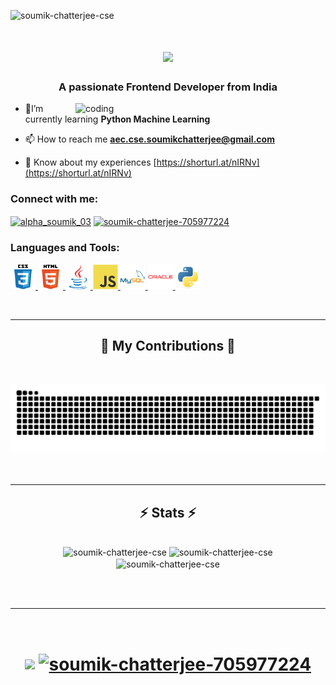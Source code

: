 <p align="left"> <img src="https://komarev.com/ghpvc/?username=soumik-chatterjee-cse&label=Visitor's%20Count&color=0e75b6&style=flat" alt="soumik-chatterjee-cse" /> </p>
<h1 align="center">
    <img src="https://readme-typing-svg.herokuapp.com/?font=Righteous&size=35&center=true&vCenter=true&width=500&height=70&duration=4000&lines=Hi+There!+👋🏼;+I'm+Soumik+Chatterjee!;" />
</h1>
<h3 align="center">A passionate Frontend Developer from India</h3>
<img align="right" alt="coding" width="400" src="https://user-images.githubusercontent.com/55389276/140866485-8fb1c876-9a8f-4d6a-98dc-08c4981eaf70.gif">


- 🌱I’m currently learning **Python Machine Learning**

- 📫 How to reach me **aec.cse.soumikchatterjee@gmail.com**

- 📄 Know about my experiences [https://shorturl.at/nIRNv](https://shorturl.at/nIRNv)

<h3 align="left">Connect with me:</h3>
<p align="left">
<a href="https://twitter.com/alpha_soumik_03" target="blank"><img align="center" src="https://raw.githubusercontent.com/rahuldkjain/github-profile-readme-generator/master/src/images/icons/Social/twitter.svg" alt="alpha_soumik_03" height="30" width="40" /></a>
<a href="https://linkedin.com/in/soumik-chatterjee-705977224" target="blank"><img align="center" src="https://raw.githubusercontent.com/rahuldkjain/github-profile-readme-generator/master/src/images/icons/Social/linked-in-alt.svg" alt="soumik-chatterjee-705977224" height="30" width="40" /></a>
</p>

<h3 align="left">Languages and Tools:</h3>
<p align="left"> <a href="https://www.w3schools.com/css/" target="_blank" rel="noreferrer"> <img src="https://raw.githubusercontent.com/devicons/devicon/master/icons/css3/css3-original-wordmark.svg" alt="css3" width="40" height="40"/> </a> <a href="https://www.w3.org/html/" target="_blank" rel="noreferrer"> <img src="https://raw.githubusercontent.com/devicons/devicon/master/icons/html5/html5-original-wordmark.svg" alt="html5" width="40" height="40"/> </a> <a href="https://www.java.com" target="_blank" rel="noreferrer"> <img src="https://raw.githubusercontent.com/devicons/devicon/master/icons/java/java-original.svg" alt="java" width="40" height="40"/> </a> <a href="https://developer.mozilla.org/en-US/docs/Web/JavaScript" target="_blank" rel="noreferrer"> <img src="https://raw.githubusercontent.com/devicons/devicon/master/icons/javascript/javascript-original.svg" alt="javascript" width="40" height="40"/> </a> <a href="https://www.mysql.com/" target="_blank" rel="noreferrer"> <img src="https://raw.githubusercontent.com/devicons/devicon/master/icons/mysql/mysql-original-wordmark.svg" alt="mysql" width="40" height="40"/> </a> <a href="https://www.oracle.com/" target="_blank" rel="noreferrer"> <img src="https://raw.githubusercontent.com/devicons/devicon/master/icons/oracle/oracle-original.svg" alt="oracle" width="40" height="40"/> </a> <a href="https://www.python.org" target="_blank" rel="noreferrer"> <img src="https://raw.githubusercontent.com/devicons/devicon/master/icons/python/python-original.svg" alt="python" width="40" height="40"/> </a> </p>
<br/>
<hr/>

<div align="center">
  <h2>🐍 My Contributions 🐍</h2>
  <br>
  
![snake gif](https://github.com/Soumik-Chatterjee-CSE/Soumik-Chatterjee-CSE/blob/manual-run-output/only-svg/github-contribution-grid-snake-dark.svg)
 <br/><br/><br/>
</div>

<hr/>
<h2 align="center">⚡ Stats ⚡</h2>
<br>
<div align=center>
<img width=390 src="https://github-readme-streak-stats.herokuapp.com/?user=soumik-chatterjee-cse&&theme=react&border_radius=10" alt="soumik-chatterjee-cse" />
<img width=390 src="https://github-readme-stats.vercel.app/api?username=soumik-chatterjee-cse&show_icons=true&locale=en&theme=react&border_radius=10" alt="soumik-chatterjee-cse" />
<br/>
<img width=325 align="center" src="https://github-readme-stats.vercel.app/api/top-langs?username=soumik-chatterjee-cse&show_icons=true&locale=en&layout=compact&theme=react" alt="soumik-chatterjee-cse" />
</div>

<br/><br/>

<hr/>

<br/>
<h1 align="center">
    <img src="https://readme-typing-svg.herokuapp.com/?font=Righteous&size=33&center=true&vCenter=true&width=500&height=70&duration=4000&lines=Thanks+for+Visiting+🙏🏼;+Shoot+me+a+message+on+Linkedin;" />
    <a href="https://linkedin.com/in/soumik-chatterjee-705977224" target="blank"><img align="center" src="https://raw.githubusercontent.com/rahuldkjain/github-profile-readme-generator/master/src/images/icons/Social/linked-in-alt.svg" alt="soumik-chatterjee-705977224" height="30" width="40" /></a>
</h1>




